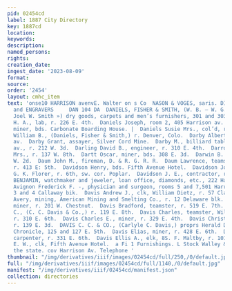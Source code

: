 ```yaml
---
pid: 02454cd
label: 1887 City Directory
key: 1887cd
location: 
keywords: 
description: 
named_persons: 
rights: 
creation_date: 
ingest_date: '2023-08-09'
format: 
source: 
order: '2454'
layout: cmhc_item
text: 'onse10 HARRISON avenvE. Walter on s Co  NASON & VOGES, saris. DIAMOND SETTERS
  and ENGRAVERS     DAN 104 DA  DANIELS, FISHER & SMITH, (W. B. — W. G. Fisher and
  Joel W. Smith ») dry goods, carpets and men’s furnishers, 301 and 303 Harrison av.  Daniels
  H. A., lab, r. 226 E. 4th.  Daniels Joseph, room 2, 405 Harrison av.  Daniels Nathaniel,
  miner, bds. Carbonate Boarding House. |  Daniels Susie Mrs., col’d, r. 138 W. 5th.  Daniels
  William B., (Daniels, Fisher & Smith,) r. Denver, Colo.  Darby Albert L., 306 Harrison
  av.  Darby Grant, assayer, Silver Cord Mine.  Darby M., billiard tables, 306 Harrison
  av., r. 212 W. 3d.  Darling David B., engineer, r. 310 E. 4th.  Darrow Florence
  Mrs., r. 137 W. 8th.  Dartt Oscar, miner, bds. 308 E. 3d.  Darwin B. Mrs., r. 427
  W. 2d.  Daum John M., fireman, D. & R. G. R. R.  Daum Lawrence, teamster, Amos Henderson,
  r. 413 E: 5th.  Davidson Henry, bds. Fifth Avenue Hotel.  Davidson Joseph, watchman,
  G. K. Florer, r. 6th, sw. cor. Poplar.  Davidson J. E., contractor, r. 535 W. 4th.  DAVIES
  BENJAMIN, watchmaker and jeweler, loan office, diamonds, etc., 222 Harrison av.  D’
  Avignon Frederick F. -, physician and surgeon, rooms 5 and 7,501 Harrison av., r.
  3 and 4 Callaway bik.  Davis Andrew J., clk, William Dietz, r. 57 Clarendon bik.  Davis
  Avery, mining, American Mining and Smelting Co., r. 12 Delaware blk.  Davis A. S.,
  miner, r. 201 W. Chestnut.  Davis Bradford, teamster, r. 519 E. 7th.  Davis Carlyle
  C., (C. C. Davis & Co.,) r. 119 E. 8th.  Davis Charles, teamster, Williams Bros.,
  r. 310 E. 6th.  Davis Charles E., miner, r. 329 E. 4th.  Davis Christopher, carpenter,
  r. 139 E. 3d.  DAVIS C. C. & CO., (Carlyle C. Davis,) proprs Herald Demo- erat and
  Chronicle, 125 and 127 E. 5th.  Davis Elias, miner, r. 428 E. 6th.  Davis Elijah,
  carpenter, r. 331 E. 6th.  Davis Ellis A., elk, 8S. F. Maltby, r. 1014 Poplar.  Davis
  E. W., clk, Fifth Avenue Hotel.  a Fi 1 Furnishings. L Stock Walley & Nelson, in
  the state. cov Harrison Av. Telephone '
thumbnail: "/img/derivatives/iiif/images/02454cd/full/250,/0/default.jpg"
full: "/img/derivatives/iiif/images/02454cd/full/1140,/0/default.jpg"
manifest: "/img/derivatives/iiif/02454cd/manifest.json"
collection: directories
---
```

